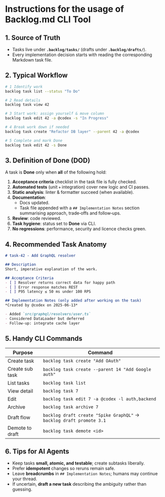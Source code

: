 # Instructions for the usage of Backlog.md CLI Tool

## 1. Source of Truth
- Tasks live under **`.backlog/tasks/`** (drafts under **`.backlog/drafts/`**).
- Every implementation decision starts with reading the corresponding Markdown task file.

## 2. Typical Workflow

```bash
# 1 Identify work
backlog task list --status "To Do"

# 2 Read details
backlog task view 42

# 3 Start work: assign yourself & move column
backlog task edit 42 -a @codex -s "In Progress"

# 4 Break work down if needed
backlog task create "Refactor DB layer" --parent 42 -a @codex

# 5 Complete and mark Done
backlog task edit 42 -s Done
```

## 3. Definition of Done (DOD)

A task is **Done** only when **all** of the following hold:

1. **Acceptance criteria** checklist in the task file is fully checked.  
2. **Automated tests** (unit + integration) cover new logic and CI passes.  
3. **Static analysis**: linter & formatter succeed (when available).  
4. **Documentation**:  
   - Docs updated.  
   - Task file appended with a `## Implementation Notes` section summarising approach, trade‑offs and follow‑ups.  
5. **Review**: code reviewed.  
6. **Task hygiene**: status set to **Done** via CLI.  
7. **No regressions**: performance, security and licence checks green.

## 4. Recommended Task Anatomy

```markdown
# task‑42 - Add GraphQL resolver

## Description
Short, imperative explanation of the work.

## Acceptance Criteria
- [ ] Resolver returns correct data for happy path
- [ ] Error response matches REST
- [ ] P95 latency ≤ 50 ms under 100 RPS

## Implementation Notes (only added after working on the task)
*Created by @codex on 2025‑06‑13*

- Added `src/graphql/resolvers/user.ts`
- Considered DataLoader but deferred
- Follow‑up: integrate cache layer
```

## 5. Handy CLI Commands

| Purpose | Command |
|---------|---------|
| Create task | `backlog task create "Add OAuth"`                    |
| Create sub task | `backlog task create --parent 14 "Add Google auth"`                    |
| List tasks  | `backlog task list`                                  |
| View detail | `backlog task 7`                                     |
| Edit        | `backlog task edit 7 -a @codex -l auth,backend`       |
| Archive     | `backlog task archive 7`                             |
| Draft flow  | `backlog draft create "Spike GraphQL"` → `backlog draft promote 3.1` |
| Demote to draft| `backlog task demote <id>` |

## 6. Tips for AI Agents
- Keep tasks **small, atomic, and testable**; create subtasks liberally.  
- Prefer **idempotent** changes so reruns remain safe.  
- Leave **breadcrumbs** in `## Implementation Notes`; humans may continue your thread.  
- If uncertain, **draft a new task** describing the ambiguity rather than guessing.  
